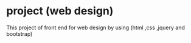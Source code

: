 # project (web design)
This project of front end for web design by using (html ,css ,jquery and bootstrap)
